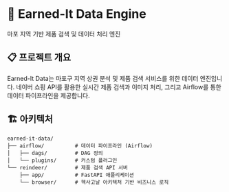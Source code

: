 # 🦌 Earned-It Data Engine

마포 지역 기반 제품 검색 및 데이터 처리 엔진

## 📋 프로젝트 개요

Earned-It Data는 마포구 지역 상권 분석 및 제품 검색 서비스를 위한 데이터 엔진입니다. 네이버 쇼핑 API를 활용한 실시간 제품 검색과 이미지 처리, 그리고 Airflow를 통한 데이터 파이프라인을 제공합니다.

## 🏗️ 아키텍처

```
earned-it-data/
├── airflow/          # 데이터 파이프라인 (Airflow)
│   ├── dags/         # DAG 정의
│   └── plugins/      # 커스텀 플러그인
└── reindeer/         # 제품 검색 API 서버
    ├── app/          # FastAPI 애플리케이션
    └── browser/      # 헥사고날 아키텍처 기반 비즈니스 로직
```
